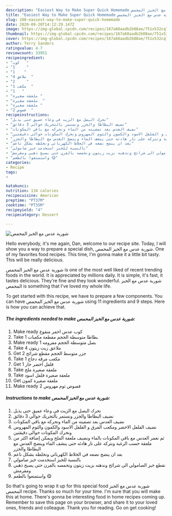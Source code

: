 ```yaml
---
description: "Easiest Way to Make Super Quick Homemade شوربة عدس مع الخبز المحمص"
title: "Easiest Way to Make Super Quick Homemade شوربة عدس مع الخبز المحمص"
slug: 280-easiest-way-to-make-super-quick-homemade
date: 2020-09-20T14:12:29.147Z
image: https://img-global.cpcdn.com/recipes/167a68aadb2b08ae/751x532cq70/الصورة-الرئيسية-لوصفةشوربة-عدس-مع-الخبز-المحمص.jpg
thumbnail: https://img-global.cpcdn.com/recipes/167a68aadb2b08ae/751x532cq70/الصورة-الرئيسية-لوصفةشوربة-عدس-مع-الخبز-المحمص.jpg
cover: https://img-global.cpcdn.com/recipes/167a68aadb2b08ae/751x532cq70/الصورة-الرئيسية-لوصفةشوربة-عدس-مع-الخبز-المحمص.jpg
author: Terry Sanders
ratingvalue: 4.7
reviewcount: 33951
recipeingredient:
- "كوب   "
- "1     "
- "1    "
- "4 ملاعق  "
- "2     "
- "1 مكعب  "
- "1   "
- "ملعقة صغيرة "
- "ملعقة صغيرة  "
- "ملعقة صغيرة "
- "2 فصوص  "
recipeinstructions:
- "نحرك البصل مع الزيت في وعاء عميق حتى يذبل"
- "نضيف البطاطا والجزر ونستمر بالتحريك حوالي 3 دقائق"
- "نضيف العدس بعد تصفيته من الماء ونحركه مع باقي المكونات"
- "نضيف الفلفل الاخضر ومكعب المرق و الفلفل الاسود والكمون والثوم المهروس ونحرك المكونات حوالي دقيقتين"
- "ثم نغمر العدس مع باقي المكونات بالماء ونضيف ملعقة الملح ويمكن إضافة اكثر من ملعقة حسب الرغبة ونتركه على نار هادئه حتى ينشف الماء وينضج العدس مع البطاطا والحزر"
- "بعد ان ينضج نضعه في الخلاط الكهربائي ونخلطه بشكل ناعم"
- "بالنسبة للخبز استخدمت خبز صامولي"
- "نقطع خبز الصامولي الى شرائح وندهنه بزيت زيتون ونحمصه بالفرن حتى يصبح ذهبي ومقرمش"
- "واستمتعوا بالطعم 😋"
categories:
- Recipe
tags:
- 

katakunci:  
nutrition: 134 calories
recipecuisine: American
preptime: "PT37M"
cooktime: "PT35M"
recipeyield: "4"
recipecategory: Dessert

---
```



![شوربة عدس مع الخبز المحمص](https://img-global.cpcdn.com/recipes/167a68aadb2b08ae/751x532cq70/الصورة-الرئيسية-لوصفةشوربة-عدس-مع-الخبز-المحمص.jpg)

Hello everybody, it's me again, Dan, welcome to our recipe site. Today, I will show you a way to prepare a special dish, شوربة عدس مع الخبز المحمص. One of my favorites food recipes. This time, I'm gonna make it a little bit tasty. This will be really delicious.

شوربة عدس مع الخبز المحمص is one of the most well liked of recent trending foods in the world. It is appreciated by millions daily. It is simple, it's fast, it tastes delicious. They're fine and they look wonderful. شوربة عدس مع الخبز المحمص is something that I've loved my whole life.




To get started with this recipe, we have to prepare a few components. You can have شوربة عدس مع الخبز المحمص using 11 ingredients and 9 steps. Here is how you can achieve that.

<!--inarticleads1-->

##### The ingredients needed to make شوربة عدس مع الخبز المحمص:

1. Make ready كوب عدس احمر منقوع
1. Take 1 بطاطا متوسطة الحجم مقطعة مكعبات
1. Make ready 1 بصل متوسطة الحجم مفرومه
1. Take 4 ملاعق زيت زيتون
1. Get 2 جزر متوسط الحجم مقطع شرائح
1. Take 1 مكعب مرقة دجاج
1. Get 1 فلفل اخضر حار
1. Take ملعقة صغيرة ملح
1. Take ملعقة صغيرة فلفل اسود
1. Get ملعقة صغيرة كمون
1. Make ready 2 فصوص ثوم مهروس




<!--inarticleads2-->

##### Instructions to make شوربة عدس مع الخبز المحمص:

1. نحرك البصل مع الزيت في وعاء عميق حتى يذبل
1. نضيف البطاطا والجزر ونستمر بالتحريك حوالي 3 دقائق
1. نضيف العدس بعد تصفيته من الماء ونحركه مع باقي المكونات
1. نضيف الفلفل الاخضر ومكعب المرق و الفلفل الاسود والكمون والثوم المهروس ونحرك المكونات حوالي دقيقتين
1. ثم نغمر العدس مع باقي المكونات بالماء ونضيف ملعقة الملح ويمكن إضافة اكثر من ملعقة حسب الرغبة ونتركه على نار هادئه حتى ينشف الماء وينضج العدس مع البطاطا والحزر
1. بعد ان ينضج نضعه في الخلاط الكهربائي ونخلطه بشكل ناعم
1. بالنسبة للخبز استخدمت خبز صامولي
1. نقطع خبز الصامولي الى شرائح وندهنه بزيت زيتون ونحمصه بالفرن حتى يصبح ذهبي ومقرمش
1. واستمتعوا بالطعم 😋




So that's going to wrap it up for this special food شوربة عدس مع الخبز المحمص recipe. Thanks so much for your time. I'm sure that you will make this at home. There's gonna be interesting food in home recipes coming up. Remember to save this page on your browser, and share it to your loved ones, friends and colleague. Thank you for reading. Go on get cooking!
